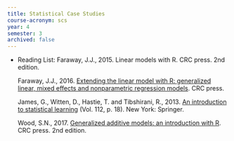 ```yaml
---
title: Statistical Case Studies
course-acronym: scs
year: 4
semester: 3
archived: false
---
```


- Reading List: Faraway, J.J., 2015. Linear models with R. CRC press. 2nd edition.

   Faraway, J.J., 2016. [Extending the linear model with R: generalized  linear, mixed effects and nonparametric regression models](https://discovered.ed.ac.uk/permalink/f/1s15qcp/TN_cdi_askewsholts_vlebooks_9781498720984). CRC press.

   James, G., Witten, D., Hastie, T. and Tibshirani, R., 2013. [An  introduction to statistical learning](https://discovered.ed.ac.uk/permalink/f/1s15qcp/TN_cdi_askewsholts_vlebooks_9781461471387) (Vol. 112, p. 18). New York:  Springer.

   Wood, S.N., 2017. [Generalized additive models: an introduction with R](https://discovered.ed.ac.uk/permalink/f/gfso8q/44UOE_ALMA51243440330002466). CRC press. 2nd edition.